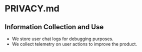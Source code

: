 # PRIVACY.md

## Information Collection and Use

- We store user chat logs for debugging purposes.
- We collect telemetry on user actions to improve the product.
